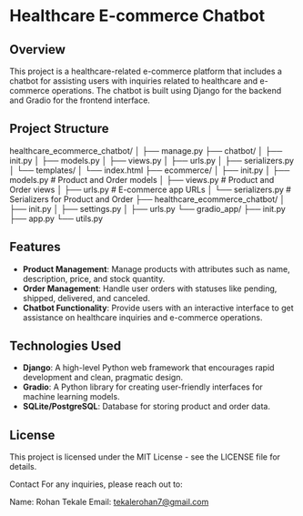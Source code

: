 # Healthcare E-commerce Chatbot

## Overview
This project is a healthcare-related e-commerce platform that includes a chatbot for assisting users with inquiries related to healthcare and e-commerce operations. The chatbot is built using Django for the backend and Gradio for the frontend interface.

## Project Structure
healthcare_ecommerce_chatbot/ │ ├── manage.py ├── chatbot/ │ ├── init.py │ ├── models.py │ ├── views.py │ ├── urls.py │ ├── serializers.py │ └── templates/ │ └── index.html ├── ecommerce/ │ ├── init.py │ ├── models.py # Product and Order models │ ├── views.py # Product and Order views │ ├── urls.py # E-commerce app URLs │ └── serializers.py # Serializers for Product and Order ├── healthcare_ecommerce_chatbot/ │ ├── init.py │ ├── settings.py │ ├── urls.py └── gradio_app/ ├── init.py ├── app.py └── utils.py


## Features
- **Product Management**: Manage products with attributes such as name, description, price, and stock quantity.
- **Order Management**: Handle user orders with statuses like pending, shipped, delivered, and canceled.
- **Chatbot Functionality**: Provide users with an interactive interface to get assistance on healthcare inquiries and e-commerce operations.

## Technologies Used
- **Django**: A high-level Python web framework that encourages rapid development and clean, pragmatic design.
- **Gradio**: A Python library for creating user-friendly interfaces for machine learning models.
- **SQLite/PostgreSQL**: Database for storing product and order data.

## License
This project is licensed under the MIT License - see the LICENSE file for details.

Contact
For any inquiries, please reach out to:

Name: Rohan Tekale
Email: tekalerohan7@gmail.com
